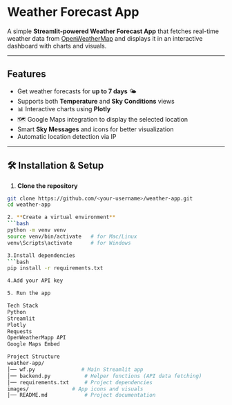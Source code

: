 #  Weather Forecast App

A simple **Streamlit-powered Weather Forecast App** that fetches real-time weather data from [OpenWeatherMap](https://openweathermap.org/) and displays it in an interactive dashboard with charts and visuals.

---

##  Features
- Get weather forecasts for **up to 7 days** 🌤️  
- Supports both **Temperature** and **Sky Conditions** views  
- 📊 Interactive charts using **Plotly**  
- 🗺 Google Maps integration to display the selected location  
- Smart **Sky Messages** and icons for better visualization  
- Automatic location detection via IP  

---



## 🛠️ Installation & Setup

1. **Clone the repository**
```bash
git clone https://github.com/<your-username>/weather-app.git
cd weather-app

2. **Create a virtual environment**
```bash 
python -m venv venv
source venv/bin/activate   # for Mac/Linux
venv\Scripts\activate      # for Windows

3.Install dependencies
```bash
pip install -r requirements.txt

4.Add your API key

5. Run the app

Tech Stack
Python
Streamlit
Plotly
Requests
OpenWeatherMapp API
Google Maps Embed

Project Structure
weather-app/
│── wf.py               # Main Streamlit app
│── backend.py           # Helper functions (API data fetching)
│── requirements.txt     # Project dependencies
images/              # App icons and visuals
│── README.md            # Project documentation

